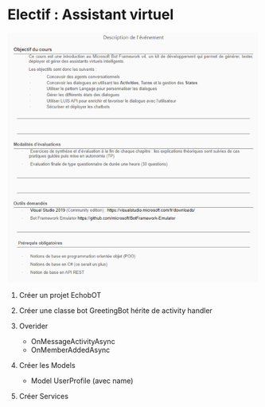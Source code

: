 # Electif : Assistant virtuel

![sujet](../.././attachments/electif_assistant_virtuel.png)

1. Créer un projet EchobOT 

2. Créer une classe bot GreetingBot hérite de activity handler 
3. Overider
    * OnMessageActivityAsync 
    * OnMemberAddedAsync 

   

4. Créer les Models 
    * Model UserProfile (avec name) 
5. Créer Services 
